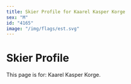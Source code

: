 ```yaml
---
title: Skier Profile for Kaarel Kasper Korge
sex: "M"
id: "4165"
image: "/img/flags/est.svg" 
---
```


# Skier Profile

This page is for: Kaarel Kasper Korge.
    